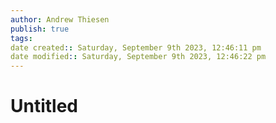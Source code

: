 ```yaml
---
author: Andrew Thiesen
publish: true 
tags:
date created:: Saturday, September 9th 2023, 12:46:11 pm
date modified:: Saturday, September 9th 2023, 12:46:22 pm
---
```

# Untitled
